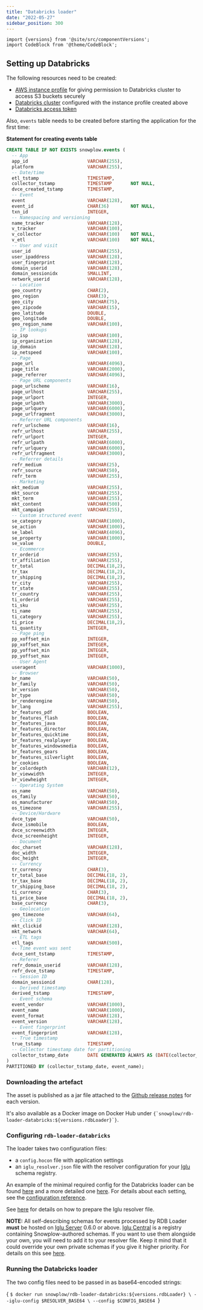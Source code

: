 ```yaml
---
title: "Databricks loader"
date: "2022-05-27"
sidebar_position: 300
---
```


```mdx-code-block
import {versions} from '@site/src/componentVersions';
import CodeBlock from '@theme/CodeBlock';
```

## Setting up Databricks

The following resources need to be created:

- [AWS instance profile](https://docs.databricks.com/administration-guide/cloud-configurations/aws/instance-profiles.html) for giving permission to Databricks cluster to access S3 buckets securely
- [Databricks cluster](https://docs.databricks.com/administration-guide/cloud-configurations/aws/instance-profiles.html#step-5-add-the-instance-profile-to-databricks) configured with the instance profile created above
- [Databricks access token](https://docs.databricks.com/dev-tools/api/latest/authentication.html)

Also, `events` table needs to be created before starting the application for the first time:

**Statement for creating events table**

```sql
CREATE TABLE IF NOT EXISTS snowplow.events (
  -- App
  app_id                      VARCHAR(255),
  platform                    VARCHAR(255),
  -- Date/time
  etl_tstamp                  TIMESTAMP,
  collector_tstamp            TIMESTAMP       NOT NULL,
  dvce_created_tstamp         TIMESTAMP,
  -- Event
  event                       VARCHAR(128),
  event_id                    CHAR(36)        NOT NULL,
  txn_id                      INTEGER,
  -- Namespacing and versioning
  name_tracker                VARCHAR(128),
  v_tracker                   VARCHAR(100),
  v_collector                 VARCHAR(100)    NOT NULL,
  v_etl                       VARCHAR(100)    NOT NULL,
  -- User and visit
  user_id                     VARCHAR(255),
  user_ipaddress              VARCHAR(128),
  user_fingerprint            VARCHAR(128),
  domain_userid               VARCHAR(128),
  domain_sessionidx           SMALLINT,
  network_userid              VARCHAR(128),
  -- Location
  geo_country                 CHAR(2),
  geo_region                  CHAR(3),
  geo_city                    VARCHAR(75),
  geo_zipcode                 VARCHAR(15),
  geo_latitude                DOUBLE,
  geo_longitude               DOUBLE,
  geo_region_name             VARCHAR(100),
  -- IP lookups
  ip_isp                      VARCHAR(100),
  ip_organization             VARCHAR(128),
  ip_domain                   VARCHAR(128),
  ip_netspeed                 VARCHAR(100),
  -- Page
  page_url                    VARCHAR(4096),
  page_title                  VARCHAR(2000),
  page_referrer               VARCHAR(4096),
  -- Page URL components
  page_urlscheme              VARCHAR(16),
  page_urlhost                VARCHAR(255),
  page_urlport                INTEGER,
  page_urlpath                VARCHAR(3000),
  page_urlquery               VARCHAR(6000),
  page_urlfragment            VARCHAR(3000),
  -- Referrer URL components
  refr_urlscheme              VARCHAR(16),
  refr_urlhost                VARCHAR(255),
  refr_urlport                INTEGER,
  refr_urlpath                VARCHAR(6000),
  refr_urlquery               VARCHAR(6000),
  refr_urlfragment            VARCHAR(3000),
  -- Referrer details
  refr_medium                 VARCHAR(25),
  refr_source                 VARCHAR(50),
  refr_term                   VARCHAR(255),
  -- Marketing
  mkt_medium                  VARCHAR(255),
  mkt_source                  VARCHAR(255),
  mkt_term                    VARCHAR(255),
  mkt_content                 VARCHAR(500),
  mkt_campaign                VARCHAR(255),
  -- Custom structured event
  se_category                 VARCHAR(1000),
  se_action                   VARCHAR(1000),
  se_label                    VARCHAR(4096),
  se_property                 VARCHAR(1000),
  se_value                    DOUBLE,
  -- Ecommerce
  tr_orderid                  VARCHAR(255),
  tr_affiliation              VARCHAR(255),
  tr_total                    DECIMAL(18,2),
  tr_tax                      DECIMAL(18,2),
  tr_shipping                 DECIMAL(18,2),
  tr_city                     VARCHAR(255),
  tr_state                    VARCHAR(255),
  tr_country                  VARCHAR(255),
  ti_orderid                  VARCHAR(255),
  ti_sku                      VARCHAR(255),
  ti_name                     VARCHAR(255),
  ti_category                 VARCHAR(255),
  ti_price                    DECIMAL(18,2),
  ti_quantity                 INTEGER,
  -- Page ping
  pp_xoffset_min              INTEGER,
  pp_xoffset_max              INTEGER,
  pp_yoffset_min              INTEGER,
  pp_yoffset_max              INTEGER,
  -- User Agent
  useragent                   VARCHAR(1000),
  -- Browser
  br_name                     VARCHAR(50),
  br_family                   VARCHAR(50),
  br_version                  VARCHAR(50),
  br_type                     VARCHAR(50),
  br_renderengine             VARCHAR(50),
  br_lang                     VARCHAR(255),
  br_features_pdf             BOOLEAN,
  br_features_flash           BOOLEAN,
  br_features_java            BOOLEAN,
  br_features_director        BOOLEAN,
  br_features_quicktime       BOOLEAN,
  br_features_realplayer      BOOLEAN,
  br_features_windowsmedia    BOOLEAN,
  br_features_gears           BOOLEAN,
  br_features_silverlight     BOOLEAN,
  br_cookies                  BOOLEAN,
  br_colordepth               VARCHAR(12),
  br_viewwidth                INTEGER,
  br_viewheight               INTEGER,
  -- Operating System
  os_name                     VARCHAR(50),
  os_family                   VARCHAR(50),
  os_manufacturer             VARCHAR(50),
  os_timezone                 VARCHAR(255),
  -- Device/Hardware
  dvce_type                   VARCHAR(50),
  dvce_ismobile               BOOLEAN,
  dvce_screenwidth            INTEGER,
  dvce_screenheight           INTEGER,
  -- Document
  doc_charset                 VARCHAR(128),
  doc_width                   INTEGER,
  doc_height                  INTEGER,
  -- Currency
  tr_currency                 CHAR(3),
  tr_total_base               DECIMAL(18, 2),
  tr_tax_base                 DECIMAL(18, 2),
  tr_shipping_base            DECIMAL(18, 2),
  ti_currency                 CHAR(3),
  ti_price_base               DECIMAL(18, 2),
  base_currency               CHAR(3),
  -- Geolocation
  geo_timezone                VARCHAR(64),
  -- Click ID
  mkt_clickid                 VARCHAR(128),
  mkt_network                 VARCHAR(64),
  -- ETL tags
  etl_tags                    VARCHAR(500),
  -- Time event was sent
  dvce_sent_tstamp            TIMESTAMP,
  -- Referer
  refr_domain_userid          VARCHAR(128),
  refr_dvce_tstamp            TIMESTAMP,
  -- Session ID
  domain_sessionid            CHAR(128),
  -- Derived timestamp
  derived_tstamp              TIMESTAMP,
  -- Event schema
  event_vendor                VARCHAR(1000),
  event_name                  VARCHAR(1000),
  event_format                VARCHAR(128),
  event_version               VARCHAR(128),
  -- Event fingerprint
  event_fingerprint           VARCHAR(128),
  -- True timestamp
  true_tstamp                 TIMESTAMP,
  -- Collector timestamp date for partitioning
  collector_tstamp_date       DATE GENERATED ALWAYS AS (DATE(collector_tstamp))
)
PARTITIONED BY (collector_tstamp_date, event_name);
```

### Downloading the artefact

The asset is published as a jar file attached to the [Github release notes](https://github.com/snowplow/snowplow-rdb-loader/releases) for each version.

<p>It's also available as a Docker image on Docker Hub under <code>{`snowplow/rdb-loader-databricks:${versions.rdbLoader}`}</code>.</p>


### Configuring `rdb-loader-databricks`

The loader takes two configuration files:

- a `config.hocon` file with application settings
- an `iglu_resolver.json` file with the resolver configuration for your [Iglu](https://github.com/snowplow/iglu) schema registry.

An example of the minimal required config for the Databricks loader can be found [here](https://github.com/snowplow/snowplow-rdb-loader/blob/master/config/databricks.config.minimal.hocon) and a more detailed one [here](https://github.com/snowplow/snowplow-rdb-loader/blob/master/config/databricks.config.reference.hocon). For details about each setting, see the [configuration reference](/docs/pipeline-components-and-applications/loaders-storage-targets/snowplow-rdb-loader/loading-transformed-data/rdb-loader-configuration-reference/index.md).

See [here](/docs/pipeline-components-and-applications/iglu/iglu-resolver/index.md) for details on how to prepare the Iglu resolver file.

**NOTE:** All self-describing schemas for events processed by RDB Loader **must** be hosted on [Iglu Server](/docs/pipeline-components-and-applications/iglu/iglu-repositories/iglu-server/index.md) 0.6.0 or above. [Iglu Central](/docs/pipeline-components-and-applications/iglu/iglu-repositories/iglu-central/index.md) is a registry containing Snowplow-authored schemas. If you want to use them alongside your own, you will need to add it to your resolver file. Keep it mind that it could override your own private schemas if you give it higher priority. For details on this see [here](https://discourse.snowplow.io/t/important-changes-to-iglu-centrals-api-for-schema-lists/5720#how-will-this-affect-my-snowplow-pipeline-3).

### Running the Databricks loader

The two config files need to be passed in as base64-encoded strings:

<CodeBlock language="bash" title="docker command">{
`$ docker run snowplow/rdb-loader-databricks:${versions.rdbLoader} \
--iglu-config $RESOLVER_BASE64 \
--config $CONFIG_BASE64
`}</CodeBlock>
